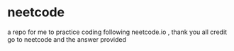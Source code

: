 # neetcode
a repo for me to practice coding
following neetcode.io , thank you
all credit go to neetcode and the answer provided
